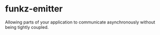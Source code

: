 # funkz-emitter
Allowing parts of your application to communicate asynchronously without being tightly coupled.
